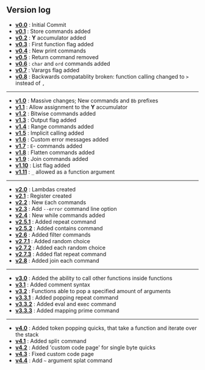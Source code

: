 ## Version log

- **[v0.0]** : Initial Commit
- **[v0.1]** : Store commands added
- **[v0.2]** : **Y** accumulator added
- **[v0.3]** : First function flag added
- **[v0.4]** : New print commands
- **[v0.5]** : Return command removed
- **[v0.6]** : `char` and `ord` commands added
- **[v0.7]** : Varargs flag added
- **[v0.8]** : Backwards compatablity broken: function calling changed to `>` instead of `,`

---

- **[v1.0]** : Massive changes; New commands and `Bb` prefixes
- **[v1.1]** : Allow assignment to the **Y** accumulator
- **[v1.2]** : Bitwise commands added
- **[v1.3]** : Output flag added
- **[v1.4]** : Range commands added
- **[v1.5]** : Implicit calling added
- **[v1.6]** : Custom error messages added
- **[v1.7]** : `E`- commands added
- **[v1.8]** : Flatten commands added
- **[v1.9]** : Join commands added
- **[v1.10]** : List flag added
- **[v1.11]** : `_` allowed as a function argument

---

- **[v2.0]** : Lambdas created
- **[v2.1]** : Register created
- **[v2.2]** : New `E`ach commands
- **[v2.3]** : Add `--error` command line option
- **[v2.4]** : New while commands added
- **[v2.5.1]** : Added repeat command
- **[v2.5.2]** : Added contains command
- **[v2.6]** : Added filter commands
- **[v2.7.1]** : Added random choice
- **[v2.7.2]** : Added each random choice
- **[v2.7.3]** : Added flat repeat command
- **[v2.8]** : Added join each command

---

- **[v3.0]** : Added the ability to call other functions inside functions
- **[v3.1]** : Added comment syntax
- **[v3.2]** : Functions able to pop a specified amount of arguments
- **[v3.3.1]** : Added popping repeat command
- **[v3.3.2]** : Added eval and exec command
- **[v3.3.3]** : Added mapping prime command

---

- **[v4.0]** : Added token popping quicks, that take a function and iterate over the stack
- **[v4.1]** : Added spli`t` command
- **[v4.2]** : Added 'custom code page' for single byte quicks
- **[v4.3]** : Fixed custom code page
- **[v4.4]** : Add `~` argument splat command

[v0.0]: https://github.com/cairdcoinheringaahing/AddPlusPlus/commit/b3210742638b802179fdf014081af39e32d2c901
[v0.1]: https://github.com/cairdcoinheringaahing/AddPlusPlus/commit/f120f7624530f7c69c26e6e082d6f76f5be85b5d
[v0.2]: https://github.com/cairdcoinheringaahing/AddPlusPlus/commit/ce27765c4c0517dcb6196017daeab5667f62f15b
[v0.3]: https://github.com/cairdcoinheringaahing/AddPlusPlus/commit/77be8f25ddab42858818f583d738726316049275
[v0.4]: https://github.com/cairdcoinheringaahing/AddPlusPlus/commit/e1015e36873d8fb038c4feebbc79657c41d20585
[v0.5]: https://github.com/cairdcoinheringaahing/AddPlusPlus/commit/f8df3e0581032bf9391d621208fef4aa747c18db
[v0.6]: https://github.com/cairdcoinheringaahing/AddPlusPlus/commit/e5a118cf7377e4b1c8c7d34d8dc95e25d4095fc9
[v0.7]: https://github.com/cairdcoinheringaahing/AddPlusPlus/commit/83bc39386080263dccf27fc5a690f39815db01b4
[v0.8]: https://github.com/cairdcoinheringaahing/AddPlusPlus/commit/9dbc88e772c1e788252b1433123be25388c1525f

[v1.0]: https://github.com/cairdcoinheringaahing/AddPlusPlus/commit/b8d9d2821a9af80fad12ccea4e8139e448acdd82
[v1.1]: https://github.com/cairdcoinheringaahing/AddPlusPlus/commit/46c905357459f7b74cc1e9343c854f82fab4f7c1
[v1.2]: https://github.com/cairdcoinheringaahing/AddPlusPlus/commit/efbfa26f3a4fa595c5e8ff2f3edfcfa778ad3ef3
[v1.3]: https://github.com/cairdcoinheringaahing/AddPlusPlus/commit/fc847910885d20982659803b4f8879749d5d51a1
[v1.4]: https://github.com/cairdcoinheringaahing/AddPlusPlus/commit/648734d6083977ac0a5ab369c961b6b08923f8f9
[v1.5]: https://github.com/cairdcoinheringaahing/AddPlusPlus/commit/59ed2eda696785c937926d2cee56152cad911425
[v1.6]: https://github.com/cairdcoinheringaahing/AddPlusPlus/commit/a1b9ec2cb9cac00c593bbc41ea8b12f12564752d
[v1.7]: https://github.com/cairdcoinheringaahing/AddPlusPlus/commit/6e1d0f054298dd096cff6b8384a60aed39a67d59
[v1.8]: https://github.com/cairdcoinheringaahing/AddPlusPlus/commit/6ac64a25906ad484cc2d029dda83a9bc7fae40e2
[v1.9]: https://github.com/cairdcoinheringaahing/AddPlusPlus/commit/ef8dda13adc6865d168666196622751b0bebe0ca
[v1.10]: https://github.com/cairdcoinheringaahing/AddPlusPlus/commit/c8ebc9c085ee8a6e92c8f6da87b5028ebc743607
[v1.11]: https://github.com/cairdcoinheringaahing/AddPlusPlus/commit/cb03aa6a283ea4d202657f61ee3c7041c78681c9

[v2.0]: https://github.com/cairdcoinheringaahing/AddPlusPlus/commit/bcf3a88fc26821470743b7e56be2bb18e8c2e494
[v2.1]: https://github.com/cairdcoinheringaahing/AddPlusPlus/commit/6a212218840b27df08e4e2249079ff26d9b14fea
[v2.2]: https://github.com/cairdcoinheringaahing/AddPlusPlus/commit/eb853893a12bfaacb4632abbfce6519183f82876
[v2.3]: https://github.com/cairdcoinheringaahing/AddPlusPlus/commit/e996686e937663cf5ea36b75a3eef2f835227805
[v2.4]: https://github.com/cairdcoinheringaahing/AddPlusPlus/commit/87c8be70a32070fc48203a6b4ac3547c4ec9b1e9
[v2.5.1]: https://github.com/cairdcoinheringaahing/AddPlusPlus/commit/c4a17e8643d3f5b443aeb2468426f2bb14e9ecef
[v2.5.2]: https://github.com/cairdcoinheringaahing/AddPlusPlus/commit/0d0a9b34a3d9d7cd0ff6fe1dc4fa9fe66c9da1e0
[v2.6]: https://github.com/cairdcoinheringaahing/AddPlusPlus/commit/9e2b143244768f9fef7082a4916f39ba804ae84c
[v2.7.1]: https://github.com/cairdcoinheringaahing/AddPlusPlus/commit/20974f5e4b72a3daf8fdf0c898f02826f4ebdd1e
[v2.7.2]: https://github.com/cairdcoinheringaahing/AddPlusPlus/commit/34ce6ba5328a6c9867e482dd45b99a73d0e24324
[v2.7.3]: https://github.com/cairdcoinheringaahing/AddPlusPlus/commit/11f078fc6a52111b56f6d6e58f31dfbd611b8ab3
[v2.8]: https://github.com/cairdcoinheringaahing/AddPlusPlus/commit/2a24d315634c691bfb570e95f17fa2b331b49c29

[v3.0]: https://github.com/cairdcoinheringaahing/AddPlusPlus/commit/63f41aecf54b42a3d82a20d6dace3b6a03ae68ff
[v3.1]: https://github.com/cairdcoinheringaahing/AddPlusPlus/commit/0eb563acd178079781e773dd7f208cdf3c2833e9
[v3.2]: https://github.com/cairdcoinheringaahing/AddPlusPlus/commit/649bb9995951a7f6e818b432a16f22f8b5c6eaee
[v3.3.1]: https://github.com/cairdcoinheringaahing/AddPlusPlus/commit/443e5261daca219b101cb5a740744d3982854719
[v3.3.2]: https://github.com/cairdcoinheringaahing/AddPlusPlus/commit/5d650ad90181cce4aea433c0a8722d80a4ee4187
[v3.3.3]: https://github.com/cairdcoinheringaahing/AddPlusPlus/commit/4d119f80327f52acab97ec15153a1a3f7f9a92e6

[v4.0]: https://github.com/cairdcoinheringaahing/AddPlusPlus/commit/827f2dac44e1fddb291551ac8005f6bdd1984d3b
[v4.1]: https://github.com/cairdcoinheringaahing/AddPlusPlus/commit/8df18dbcdf2e46de026430a9bab1ae451f46af0b
[v4.2]: https://github.com/cairdcoinheringaahing/AddPlusPlus/commit/e5bf93a705d1cd58e05b03d6510a1175cc9d8dd6
[v4.3]: https://github.com/cairdcoinheringaahing/AddPlusPlus/commit/036ad1005f66dd7d32fa289f05950c4ce177be66
[v4.4]: https://github.com/cairdcoinheringaahing/AddPlusPlus/commit/5682a36cdef3c7df1367f38726f10303acedd8f9
